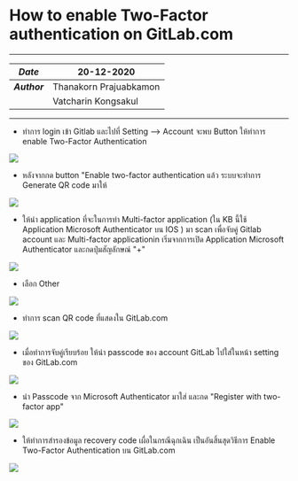 # How to enable Two-Factor authentication on GitLab.com
***

| ***Date*** | 20-12-2020 |
| ---- | ---- |
| ***Author*** | Thanakorn Prajuabkamon |
|  | Vatcharin Kongsakul |

***

* ทำการ login เข้า Gitlab และไปที่ Setting --> Account จะพบ Button ให้ทำการ enable Two-Factor Authentication

![](img/Enable2factor-1.jpg)

* หลังจากกด button "Enable two-factor authentication แล้ว ระบบจะทำการ Generate QR code มาให้

![](img/Enable2factor-2.jpg)

* ให้นำ application ที่จะในการทำ Multi-factor application (ใน KB นี้ใช้ Application Microsoft Authenticator บน IOS ) มา scan เพื่อจับคู่ Gitlab account และ Multi-factor applicationin เริ่มจากการเปิด Application Microsoft Authenticator และกดปุ่มสัญลักษณ์ "+"

![](img/Enable2factor-3.jpg)

* เลือก Other

![](img/Enable2factor-4.jpg)

* ทำการ scan QR code ที่แสดงใน GitLab.com

![](img/Enable2factor-5.jpg)

* เมื่อทำการจับคู่เรียบร้อย ให้นำ passcode ของ account GitLab ไปใส่ในหน้า setting ของ GitLab.com

![](img/Enable2factor-6.jpg)

* นำ Passcode จาก Microsoft Authenticator มาใส่ และกด "Register with two-factor app"

![](img/Enable2factor-7.jpg)

* ให้ทำการสำรองข้อมูล recovery code เผื่อในกรณีฉุกเฉิน เป็นอันสิ้นสุดวิธีการ Enable Two-Factor Authentication บน GitLab.com

![](img/Enable2factor-8.jpg)